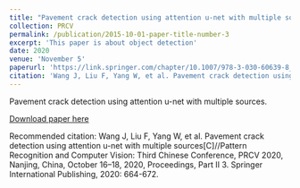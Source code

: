 ```yaml
---
title: "Pavement crack detection using attention u-net with multiple sources"
collection: PRCV
permalink: /publication/2015-10-01-paper-title-number-3
excerpt: 'This paper is about object detection'
date: 2020
venue: 'November 5'
paperurl: 'https://link.springer.com/chapter/10.1007/978-3-030-60639-8_55'
citation: 'Wang J, Liu F, Yang W, et al. Pavement crack detection using attention u-net with multiple sources[C]//Pattern Recognition and Computer Vision: Third Chinese Conference, PRCV 2020, Nanjing, China, October 16–18, 2020, Proceedings, Part II 3. Springer International Publishing, 2020: 664-672.'
---
```

Pavement crack detection using attention u-net with multiple sources.

[Download paper here](https://link.springer.com/chapter/10.1007/978-3-030-60639-8_55)

Recommended citation: Wang J, Liu F, Yang W, et al. Pavement crack detection using attention u-net with multiple sources[C]//Pattern Recognition and Computer Vision: Third Chinese Conference, PRCV 2020, Nanjing, China, October 16–18, 2020, Proceedings, Part II 3. Springer International Publishing, 2020: 664-672.